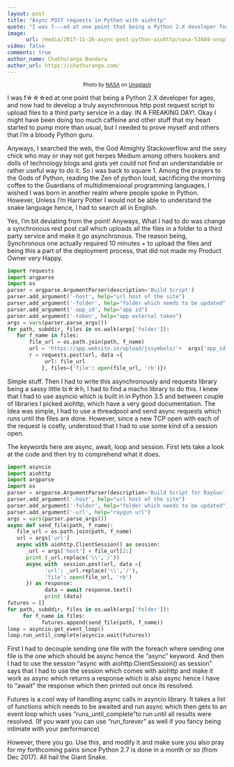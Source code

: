 ```yaml
---
layout: post
title: "Async POST requests in Python with aiohttp"
quote: "I was f☆☆☆ed at one point that being a Python 2.X developer for ages, and now had to develop a truly asynchronous http post request script to upload files to a third party service in a day. IN A FREAKING DAY!"
image:
      url: /media/2017-11-26-async-post-python-aiohttp/nasa-53884-unsplash.jpg
video: false
comments: true
author_name: Chathuranga Bandara
author_url: https://chathuranga.com/
---
```


<p>
	<small class="_1l8RX _1ByhS"><center>Photo by <a href="https://unsplash.com/photos/Q1p7bh3SHj8?utm_source=unsplash&amp;utm_medium=referral&amp;utm_content=creditCopyText">NASA</a> on <a href="/search/photos/network?utm_source=unsplash&amp;utm_medium=referral&amp;utm_content=creditCopyText">Unsplash</a></center></small>
</p>

<style type="text/css">
  #post-info h2 {
      background-color: rgba(0,0,0,.5);
        padding: 10px;
  }
</style>

I was f☆☆☆ed at one point that being a Python 2.X developer for ages, and now had to develop a truly asynchronous http post request script to upload files to a third party service in a day. IN A FREAKING DAY!. Okay I might have been doing too much caffeine and other stuff that my heart started to pump more than usual, but I needed to prove myself and others that I’m a bloody Python guru.

Anyways, I searched the web, the God Almighty Stackoverflow and the sexy chick who may or may not got herpes Medium among others hookers and dolls of technology blogs and gists yet could not find an understandable or rather useful way to do it. So i was back to square 1. Among the prayers to the Gods of Python, reading the Zen of python loud, sacrificing the morning coffee to the Guardians of multidimensional programming languages, I wished I was born in another realm where people spoke in Python. However, Unless I’m Harry Potter I would not be able to understand the snake language hence, I had to search all in English.

Yes, I’m bit deviating from the point! Anyways, What I had to do was change a synchronous rest post call which uploads all the files in a folder to a third party service and make it go asynchronous. The reason being, Synchronous one actually required 10 minutes + to upload the files and being this a part of the deployment process, that did not made my Product Owner very Happy.

~~~python
import requests
import argparse
import os
parser = argparse.ArgumentParser(description='Build Script')
parser.add_argument('-host', help="url host of the site")
parser.add_argument('-folder', help="folder which needs to be updated")
parser.add_argument('-app_id', help="app id")
parser.add_argument('-token', help="app external token")
args = vars(parser.parse_args())
for path, subddir, files in os.walk(args['folder']):
   for f_name in files:
       file_url = os.path.join(path, f_name)
       url = 'https://app.website.io/upload/jssymbols/'+  args['app_id'] +'?authToken=' + args['token']
       r = requests.post(url, data ={
            url: file_url
           }, files={'file': open(file_url, 'rb')})
~~~

Simple stuff. Then I had to write this asynchronously and requests library being a sassy little bi☆☆h, I had to find a macho library to do this. I knew that I had to use asyncio which is built in in Python 3.5 and between couple of libraries I picked aiohttp, which have a very good documentation. The Idea was simple, I had to use a threadpool and send async requests which runs until the files are done. However, since a new TCP open with each of the request is costly, understood that I had to use some kind of a session open.

The keywords here are async, await, loop and session. First lets take a look at the code and then try to comprehend what it does.

~~~python
import asyncio
import aiohttp
import argparse
import os
parser = argparse.ArgumentParser(description='Build Script for RayGun')
parser.add_argument('-host', help="url host of the site")
parser.add_argument('-folder', help="folder which needs to be updated")
parser.add_argument('-url', help="raygun url")
args = vars(parser.parse_args())
async def send_file(path, f_name):
   file_url = os.path.join(path, f_name)
   url = args['url']
   async with aiohttp.ClientSession() as session:
      _url = args['host'] + file_url[2:]
      print (_url.replace('\\','/'))
      async with  session.post(url, data ={
            'url': _url.replace('\\','/'),
            'file': open(file_url, 'rb')
      }) as response:
            data = await response.text()
            print (data)
futures = []
for path, subddir, files in os.walk(args['folder']):
     for f_name in files:
           futures.append(send_file(path, f_name))
loop = asyncio.get_event_loop()
loop.run_until_complete(asyncio.wait(futures))
~~~

First I had to decouple sending one file with the foreach where sending one file is the one which should be async hence the “async” keyword. And then I had to use the session “async with aiohttp.ClientSession() as session” says that I had to use the session which comes with aiohttp and make it work as async which returns a response which is also async hence I have to “await” the response which then printed out once its resolved.

Futures is a cool way of handling async calls in asyncio library. It takes a list of functions which needs to be awaited and run async which then gets to an event loop which uses “runs_until_complete”to run until all results were resolved. (If you want you can use “run_forever” as well if you fancy being intimate with your performance)

However, there you go. Use this, and modify it and make sure you also pray for my forthcoming pains since Python 2.7 is done in a month or so (from Dec 2017). All hail the Giant Snake.
